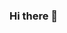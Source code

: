 ### Hi there 👋

<!--
**daigavane70/daigavane70** is a ✨ _special_ ✨ repository because its `README.md` (this file) appears on your GitHub profile.

Here are some ideas to get you started:

- 🔭 I’m currently working on building a Trading Platoform - Delta Trading
- 🌱 I’m currently learning Cloud Computing
- 👯 I’m looking to collaborate on Open Source Django Projects
- 🤔 I’m looking for help with Cloud Related Projects
- 💬 Ask me about React, Bootstrap, C++, HTML, CSS
- 📫 How to reach me: **daigavane70@gmail.com**
- ⚡ Fun fact: ** Looking for Ways to earn money online? I might have tried that. **
-->
